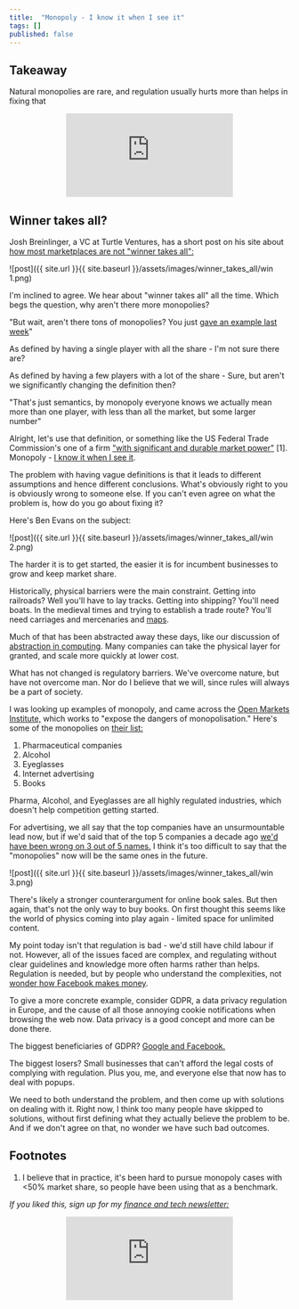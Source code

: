 ```yaml
---
title:  "Monopoly - I know it when I see it"  
tags: []
published: false
---
```


## Takeaway

Natural monopolies are rare, and regulation usually hurts more than helps in fixing that

<style>
      .iframe-container {
        overflow: hidden;        
        padding-top: 50%; <!-- Calculated from the aspect ration of the content (in case of 16:9 it is 9/16= 0.5625) -->
        position: relative;
      }
      .iframe-container iframe { 
         border: 0;
         height: 100%; <!-- Finally, width and height are set to 100% so the iframe takes up 100% of the containers space. -->
         left: 0;
         position: absolute;
         top: 0;
         width: 100%;
         display: block;
         margin: 0 auto; <!-- center image -->
      }
      <!-- 4x3 Aspect Ratio -->
      .iframe-container-4x3 {
        padding-top: 75%;
      }
</style> 

<div class="iframe-container-4x3">
  <p align="center"><iframe src="https://avoidboringpeople.substack.com/embed" frameborder="0" scrolling="no"> </iframe></p>
</div>

## Winner takes all?

Josh Breinlinger, a VC at Turtle Ventures, has a short post on his site about [how most marketplaces are not "winner takes all":](https://acrowdedspace.com/post/642666403989684224/winner-take-all-or-not "win")

![post]({{ site.url }}{{ site.baseurl }}/assets/images/winner_takes_all/win 1.png)

I'm inclined to agree. We hear about "winner takes all" all the time. Which begs the question, why aren't there more monopolies?

"But wait, aren't there tons of monopolies? You just [gave an example last week](https://avoidboringpeople.substack.com/p/gambling-is-fine-as-long-as-youve "week")"

As defined by having a single player with all the share - I'm not sure there are?

As defined by having a few players with a lot of the share - Sure, but aren't we significantly changing the definition then?

"That's just semantics, by monopoly everyone knows we actually mean more than one player, with less than all the market, but some larger number"

Alright, let's use that definition, or something like the US Federal Trade Commission's one of a firm ["with significant and durable market power"](https://www.ftc.gov/tips-advice/competition-guidance/guide-antitrust-laws/single-firm-conduct/monopolization-defined "monopoly") \[1\]. Monopoly - [I know it when I see it](https://en.wikipedia.org/wiki/I_know_it_when_I_see_it "wiki").

The problem with having vague definitions is that it leads to different assumptions and hence different conclusions. What's obviously right to you is obviously wrong to someone else. If you can't even agree on what the problem is, how do you go about fixing it?

Here's Ben Evans on the subject:

![post]({{ site.url }}{{ site.baseurl }}/assets/images/winner_takes_all/win 2.png)

The harder it is to get started, the easier it is for incumbent businesses to grow and keep market share.

Historically, physical barriers were the main constraint. Getting into railroads? Well you'll have to lay tracks. Getting into shipping? You'll need boats. In the medieval times and trying to establish a trade route? You'll need carriages and mercenaries and [maps](https://www.visualcapitalist.com/medieval-trade-route-map/ "map").

Much of that has been abstracted away these days, like our discussion of [abstraction in computing](https://avoidboringpeople.substack.com/p/first-plaid-then-the-world "abstract"). Many companies can take the physical layer for granted, and scale more quickly at lower cost. 

What has not changed is regulatory barriers. We've overcome nature, but have not overcome man. Nor do I believe that we will, since rules will always be a part of society.

I was looking up examples of monopoly, and came across the [Open Markets Institute,](https://www.openmarketsinstitute.org/learn/monopoly-by-the-numbers "omi") which works to "expose the dangers of monopolisation." Here's some of the monopolies on [their list:](https://www.openmarketsinstitute.org/learn/monopoly-by-the-numbers "monopoly") 

1. Pharmaceutical companies
2. Alcohol
3. Eyeglasses
4. Internet advertising
5. Books

Pharma, Alcohol, and Eyeglasses are all highly regulated industries, which doesn't help competition getting started. 

For advertising, we all say that the top companies have an unsurmountable lead now, but if we'd said that of the top 5 companies a decade ago [we'd have been wrong on 3 out of 5 names.](https://www.emarketer.com/Article/US-Digital-Ad-Spending-Top-37-Billion-2012-Market-Consolidates/1009362 "ad") I think it's too difficult to say that the "monopolies" now will be the same ones in the future. 

![post]({{ site.url }}{{ site.baseurl }}/assets/images/winner_takes_all/win 3.png)

There's likely a stronger counterargument for online book sales. But then again, that's not the only way to buy books. On first thought this seems like the world of physics coming into play again - limited space for unlimited content.

My point today isn't that regulation is bad - we'd still have child labour if not. However, all of the issues faced are complex, and regulating without clear guidelines and knowledge more often harms rather than helps. Regulation is needed, but by people who understand the complexities, not [wonder how Facebook makes money](https://www.youtube.com/watch?v=n2H8wx1aBiQ "ads").

To give a more concrete example, consider GDPR, a data privacy regulation in Europe, and the cause of all those annoying cookie notifications when browsing the web now. Data privacy is a good concept and more can be done there. 

The biggest beneficiaries of GDPR? [Google and Facebook.](https://www.wsj.com/articles/gdpr-has-been-a-boon-for-google-and-facebook-11560789219 "goog")

The biggest losers? Small businesses that can't afford the legal costs of complying with regulation. Plus you, me, and everyone else that now has to deal with popups.

We need to both understand the problem, and then come up with solutions on dealing with it. Right now, I think too many people have skipped to solutions, without first defining what they actually believe the problem to be. And if we don't agree on that, no wonder we have such bad outcomes.

## Footnotes

1. I believe that in practice, it's been hard to pursue monopoly cases with <50% market share, so people have been using that as a benchmark.

*If you liked this, sign up for my [finance and tech newsletter:](https://avoidboringpeople.substack.com/ "ABP")*

<div class="iframe-container-4x3">
  <p align="center"><iframe src="https://avoidboringpeople.substack.com/embed" frameborder="0" scrolling="no"> </iframe></p>
</div>

